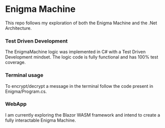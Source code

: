 # Enigma Machine

This repo follows my exploration of both the Enigma Machine and the .Net Architecture.

### Test Driven Development
The EnigmaMachine logic was implemented in C# with a Test Driven Development mindset.
The logic code is fully functional and has 100% test coverage.

### Terminal usage
To encrypt/decrypt a message in the terminal follow the code present in Enigma/Program.cs.

### WebApp
I am currently exploring the Blazor WASM framework and intend to create a fully interactable
Enigma Machine.